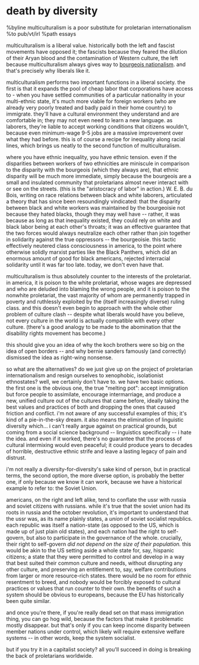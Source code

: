 # death by diversity
%byline multiculturalism is a poor substitute for proletarian internationalism
%to pub/vt/irl
%path essays

multiculturalism is a liberal value. historically both the left and fascist movements have opposed it; the fascists because they feared the dilution of their Aryan blood and the contamination of Western culture, the left because multiculturalism always gives way to [bourgeois nationalism](https://en.wikipedia.org/wiki/Bourgeois_nationalism). and that's precisely why liberals like it.

multiculturalism performs two important functions in a liberal society. the first is that it expands the pool of cheap labor that corporations have access to - when you have settled communities of a particular nationality in your multi-ethnic state, it's much more viable for foreign workers (who are already very poorly treated and badly paid in their home country) to immigrate. they'll have a cultural environment they understand and are comfortable in; they may not even need to learn a new language. as laborers, they're liable to accept working conditions that citizens wouldn't, because even minimum-wage 9-5 jobs are a massive improvement over what they had before. this is of course a recipe for inequality along racial lines, which brings us neatly to the second function of multiculturalism.

where you have ethnic inequality, you have ethnic tension. even if the disparities between workers of two ethnicities are miniscule in comparison to the disparity with the bourgeois (which they always are), that ethnic disparity will be much more immediate, simply because the bourgeois are a small and insulated community that proletarians almost never interact with or see on the streets. (this is the "aristocracy of labor" in action.) W. E. B. du Bois, writing on race relations between black and white laborers, articulated a theory that has since been resoundingly vindicated: that the disparity between black and white workers was maintained by the bourgeoisie not because they hated blacks, though they may well have -- rather, it was because as long as that inequality existed, they could rely on white and black labor being at each other's throats; it was an effective guarantee that the two forces would always neutralize each other rather than join together in solidarity against the true oppressors -- the bourgeoisie. this tactic effectively neutered class consciousness in america, to the point where otherwise solidly marxist parties like the Black Panthers, which did an enormous amount of good for black americans, rejected interracial solidarity until it was far too late. today, we don't even have that.

multiculturalism is thus absolutely counter to the interests of the proletariat. in america, it is poison to the white proletariat, whose wages are depressed and who are deluded into blaming the wrong people, and it is poison to the nonwhite proletariat, the vast majority of whom are permanently trapped in poverty and ruthlessly exploited by the (itself increasingly diverse) ruling class. and this doesn't even begin to approach with the whole other problem of culture clash -- despite what liberals would have you believe, not every culture in the world is actually compatible with every other culture. (there's a good analogy to be made to the abomination that the disability rights movement has become.)

this should give you an idea of why the koch brothers were so big on the idea of open borders -- and why bernie sanders famously (and correctly) dismissed the idea as right-wing nonsense.

so what are the alternatives? do we just give up on the project of proletarian internationalism and resign ourselves to xenophobic, isolationist ethnostates? well, we certainly don't have to. we have two basic options. the first one is the obvious one, the true "melting pot": accept immigration but force people to assimilate, encourage intermarriage, and produce a new, unified culture out of the cultures that came before, ideally taking the best values and practices of both and dropping the ones that caused friction and conflict. i'm not aware of any successful examples of this; it's kind of a pie-in-the-sky dream. it also means the elimination of linguistic diversity which… i can't really argue against on practical grounds, but coming from a social science background -- linguistics specifically -- i hate the idea. and even if it worked, there's no guarantee that the process of cultural intermixing would even peaceful; it could produce years to decades of horrible, destructive ethnic strife and leave a lasting legacy of pain and distrust.

i'm not really a diversity-for-diversity's sake kind of person, but in practical terms, the second option, the more diverse option, is probably the better one, if only because we know it can work, because we have a historical example to refer to: the Soviet Union.

americans, on the right and left alike, tend to conflate the ussr with russia and soviet citizens with russians. while it's true that the soviet union had its roots in russia and the october revolution, it's important to understand that the ussr was, as its name plainly states, a *union* of soviet socialist republics. each republic was itself a nation-state (as opposed to the US, which is made up of just plain old states), and each nation had the right to self-govern, but also to participate in the governance of the whole. crucially, their right to self-govern *did not depend on the size of their population.* this would be akin to the US setting aside a whole state for, say, hispanic citizens; a state that they were permitted to control and develop in a way that best suited their common culture and needs, without disrupting any other culture, and preserving an entitlement to, say, welfare contributions from larger or more resource-rich states. there would be no room for ethnic resentment to breed, and nobody would be forcibly exposed to cultural practices or values that run counter to their own. the benefits of such a system should be obvious to europeans, because the EU has historically been quite similar.

and once you're there, if you're really dead set on that mass immigration thing, you can go hog wild, because the factors that make it problematic mostly disappear. but that's only if you can keep income disparity between member nations under control, which likely will require extensive welfare systems -- in other words, keep the system socialist.

but if you try it in a capitalist society? all you'll succeed in doing is breaking the back of proletarians worldwide.
